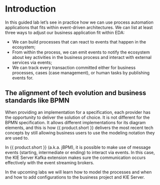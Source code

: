 # Introduction

In this guided lab let’s see in practice how we can use process automation applications that fits within event-driven architectures. We can list at least three ways to adjust our business application fit within EDA:

- We can build processes that can react to events that happen in the ecosystem;
- From within the process, we can emit events to notify the ecosystem about key activities in the business process and interact with external services via events;
- We can track every transaction committed either for business processes, cases (case management), or human tasks by publishing events for.

## The alignment of tech evolution and business standards like BPMN

When providing an implementation for a specification, each provider has the opportunity to deliver the solution of choice. It is not different for the BPMN specification. It allows different implementations for its diagram elements, and this is how {{ product.short }} delivers the most recent tech concepts by still allowing business users to use the modeling notation they are used to.

In {{ product.short }} (a.k.a. jBPM), it is possible to make use of message events (starting, intermediate or ending) to interact via events. In this case, the KIE Server Kafka extension makes sure the communication occurs effectively with the event streaming brokers.

In the upcoming labs we will learn how to model the processes and when and how to add configurations to the business project and KIE Server.
